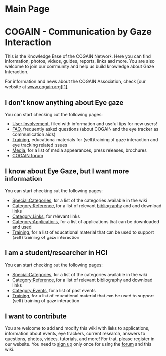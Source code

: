 
# Main Page

# COGAIN - Communication by Gaze Interaction

This is the Knowledge Base of the COGAIN Network. Here you can find information, photos, videos, guides, reports, links and more. You are also welcome to join our community and help us build knowledge about Gaze Interaction. 

For information and news about the COGAIN Association, check [our website at www.cogain.org][1]. 

##  I don't know anything about Eye gaze 

You can start checking out the following pages: 

* [User Involvement][2], filled with information and useful tips for new users! 
* [FAQ][3], frequently asked questions (about COGAIN and the eye tracker as communication aids) 
* [Training][4], educational materials for (self)training of gaze interaction and eye tracking related issues 
* [Media][5], for a list of media appearances, press releases, brochures 
* [COGAIN forum][6]

##  I know about Eye Gaze, but I want more information 

You can start checking out the following pages: 

-   [Special:Categories][7], for a list of the categories available in the wiki
-   [Category:Reference][8], for a list of relevant [bibliography][11] and and download links
-   [Category:Links][12], for relevant links
-   [Category:Applications][13], for a list of applications that can be downloaded and used
-   [Training][4], for a list of educational material that can be used to support (self) training of gaze interaction

##  I am a student/researcher in HCI 

You can start checking out the following pages: 

* [Special:Categories][7], for a list of the categories available in the wiki 
* [Category:Reference][8], for a list of relevant bibliography and download links 
* [Category:Events][9], for a list of past events 
* [Training][4], for a list of educational material that can be used to support (self) training of gaze interaction 

##  I want to contribute 

You are welcome to add and modify this wiki with links to applications, information about events, eye trackers, current research, answers to questions, photos, videos, tutorials, and more! For that, please register in our website. You need to [sign up][10] only once for using the [forum][6] and this wiki. 

[1]: http://www.cogain.org
[2]: /main/User_Involvement.md
[3]: /main/FAQ.md
[4]: /main/Training.md
[5]: /main/Media.md
[6]: http://www.cogain.org/forum
[7]: /main/Special:Categories.md
[8]: /main/Category:Reference.md
[9]: /main/Category:Events.md
[10]: http://www.cogain.org/user
[11]: http://wiki.cogain.org/index.php/Bibliography_Gaze_Interaction
[12]: /main/Category:Links.md
[13]: /main/Category:Applications.md

  
<!--stackedit_data:
eyJoaXN0b3J5IjpbLTIwNzg4OTExNzMsLTEzMDI5OTg3MzQsNT
g2NjYwNzcxLC0xNTg2NjE0NDYyXX0=
-->
<!--stackedit_data:
eyJoaXN0b3J5IjpbLTEzMjkzNDIzODAsLTIwNzY0OTYyMTIsMj
EzMDg5Njg1OCwxNjE1NDA1OTc5XX0=
-->